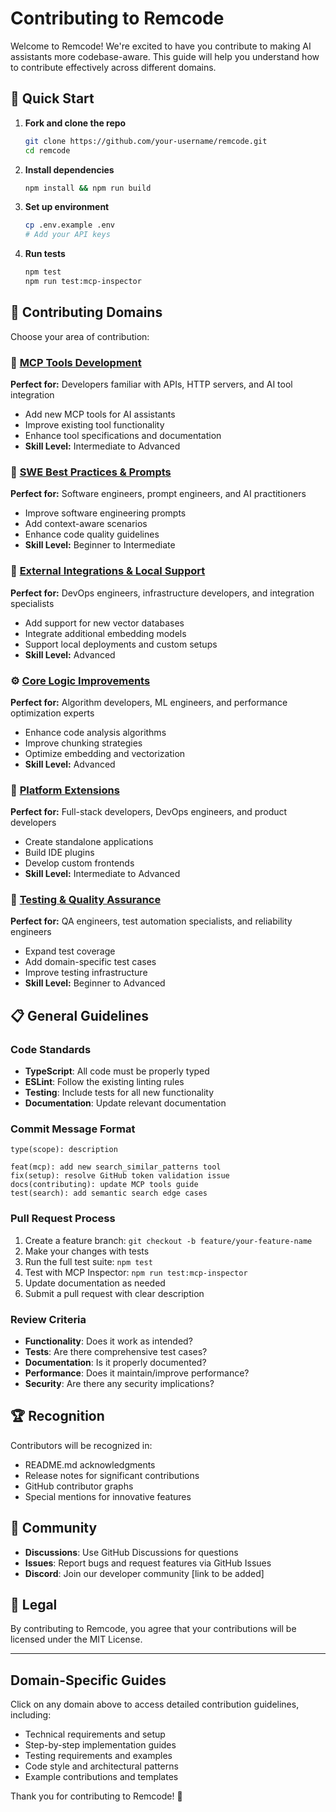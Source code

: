 # Contributing to Remcode

Welcome to Remcode! We're excited to have you contribute to making AI assistants more codebase-aware. This guide will help you understand how to contribute effectively across different domains.

## 🚀 Quick Start

1. **Fork and clone the repo**
   ```bash
   git clone https://github.com/your-username/remcode.git
   cd remcode
   ```

2. **Install dependencies**
   ```bash
   npm install && npm run build
   ```

3. **Set up environment**
   ```bash
   cp .env.example .env
   # Add your API keys
   ```

4. **Run tests**
   ```bash
   npm test
   npm run test:mcp-inspector
   ```

## 📂 Contributing Domains

Choose your area of contribution:

### 🤖 [MCP Tools Development](./docs/contributing/mcp-tools.md)
**Perfect for:** Developers familiar with APIs, HTTP servers, and AI tool integration
- Add new MCP tools for AI assistants
- Improve existing tool functionality
- Enhance tool specifications and documentation
- **Skill Level:** Intermediate to Advanced

### 🧠 [SWE Best Practices & Prompts](./docs/contributing/swe-prompts.md)
**Perfect for:** Software engineers, prompt engineers, and AI practitioners
- Improve software engineering prompts
- Add context-aware scenarios
- Enhance code quality guidelines
- **Skill Level:** Beginner to Intermediate

### 🔧 [External Integrations & Local Support](./docs/contributing/external-integrations.md)
**Perfect for:** DevOps engineers, infrastructure developers, and integration specialists
- Add support for new vector databases
- Integrate additional embedding models
- Support local deployments and custom setups
- **Skill Level:** Advanced

### ⚙️ [Core Logic Improvements](./docs/contributing/core-logic.md)
**Perfect for:** Algorithm developers, ML engineers, and performance optimization experts
- Enhance code analysis algorithms
- Improve chunking strategies
- Optimize embedding and vectorization
- **Skill Level:** Advanced

### 🚀 [Platform Extensions](./docs/contributing/platform-extensions.md)
**Perfect for:** Full-stack developers, DevOps engineers, and product developers
- Create standalone applications
- Build IDE plugins
- Develop custom frontends
- **Skill Level:** Intermediate to Advanced

### 🧪 [Testing & Quality Assurance](./docs/contributing/testing.md)
**Perfect for:** QA engineers, test automation specialists, and reliability engineers
- Expand test coverage
- Add domain-specific test cases
- Improve testing infrastructure
- **Skill Level:** Beginner to Advanced

## 📋 General Guidelines

### Code Standards
- **TypeScript**: All code must be properly typed
- **ESLint**: Follow the existing linting rules
- **Testing**: Include tests for all new functionality
- **Documentation**: Update relevant documentation

### Commit Message Format
```
type(scope): description

feat(mcp): add new search_similar_patterns tool
fix(setup): resolve GitHub token validation issue
docs(contributing): update MCP tools guide
test(search): add semantic search edge cases
```

### Pull Request Process
1. Create a feature branch: `git checkout -b feature/your-feature-name`
2. Make your changes with tests
3. Run the full test suite: `npm test`
4. Test with MCP Inspector: `npm run test:mcp-inspector`
5. Update documentation as needed
6. Submit a pull request with clear description

### Review Criteria
- **Functionality**: Does it work as intended?
- **Tests**: Are there comprehensive test cases?
- **Documentation**: Is it properly documented?
- **Performance**: Does it maintain/improve performance?
- **Security**: Are there any security implications?

## 🏆 Recognition

Contributors will be recognized in:
- README.md acknowledgments
- Release notes for significant contributions
- GitHub contributor graphs
- Special mentions for innovative features

## 🤝 Community

- **Discussions**: Use GitHub Discussions for questions
- **Issues**: Report bugs and request features via GitHub Issues
- **Discord**: Join our developer community [link to be added]

## 📄 Legal

By contributing to Remcode, you agree that your contributions will be licensed under the MIT License.

---

## Domain-Specific Guides

Click on any domain above to access detailed contribution guidelines, including:
- Technical requirements and setup
- Step-by-step implementation guides
- Testing requirements and examples
- Code style and architectural patterns
- Example contributions and templates

Thank you for contributing to Remcode! 🚀
